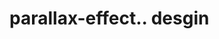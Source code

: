 # parallax-effect.. desgin                                                                                                                                                                                                                                                                                                                                                                          
